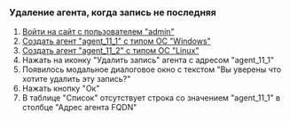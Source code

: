 ### Удаление агента, когда запись не последняя

1. [Войти на сайт с пользователем "admin"](../../../../0.%20Шаги/1.%20Войти%20на%20сайт%20с%20пользователем%20username.md)
1. [Создать агент "agent_11_1" c типом ОС "Windows"](../../../../0.%20Шаги/3.%20Создать%20агент%20agent%20с%20типом%20ОС%20os_type.md)
1. [Создать агент "agent_11_2" с типом ОС "Linux"](../../../../0.%20Шаги/3.%20Создать%20агент%20agent%20с%20типом%20ОС%20os_type.md)
1. Нажать на иконку "Удалить запись" агента с адресом "agent_11_1"
1. Появилось модальное диалоговое окно с текстом "Вы уверены что хотите удалить эту запись?"
1. Нажать кнопку "Ок"
1. В таблице "Список" отсутствует строка со значением "agent_11_1" в столбце "Адрес агента FQDN"